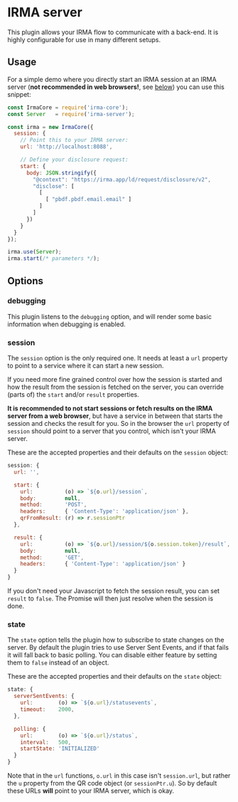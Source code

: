# IRMA server

This plugin allows your IRMA flow to communicate with a back-end. It is highly
configurable for use in many different setups.

## Usage

For a simple demo where you directly start an IRMA session at an IRMA server
(**not recommended in web browsers!**, see [below](#session)) you can use this
snippet:

```javascript
const IrmaCore = require('irma-core');
const Server   = require('irma-server');

const irma = new IrmaCore({
  session: {
    // Point this to your IRMA server:
    url: 'http://localhost:8088',

    // Define your disclosure request:
    start: {
      body: JSON.stringify({
        "@context": "https://irma.app/ld/request/disclosure/v2",
        "disclose": [
          [
            [ "pbdf.pbdf.email.email" ]
          ]
        ]
      })
    }
  }
});

irma.use(Server);
irma.start(/* parameters */);
```

## Options

### debugging

This plugin listens to the `debugging` option, and will render some basic
information when debugging is enabled.

### session

The `session` option is the only required one. It needs at least a `url`
property to point to a service where it can start a new session.

If you need more fine grained control over how the session is started and how
the result from the session is fetched on the server, you can override (parts
of) the `start` and/or `result` properties.

**It is recommended to not start sessions or fetch results on the IRMA server
from a web browser**, but have a service in between that starts the session and
checks the result for you. So in the browser the `url` property of `session`
should point to a server that you control, which isn't your IRMA server.

These are the accepted properties and their defaults on the `session` object:

```javascript
session: {
  url: '',

  start: {
    url:          (o) => `${o.url}/session`,
    body:         null,
    method:       'POST',
    headers:      { 'Content-Type': 'application/json' },
    qrFromResult: (r) => r.sessionPtr
  },

  result: {
    url:          (o) => `${o.url}/session/${o.session.token}/result`,
    body:         null,
    method:       'GET',
    headers:      { 'Content-Type': 'application/json' }
  }
}
```

If you don't need your Javascript to fetch the session result, you can set
`result` to `false`. The Promise will then just resolve when the session is done.

### state

The `state` option tells the plugin how to subscribe to state changes on the
server. By default the plugin tries to use Server Sent Events, and if that fails
it will fall back to basic polling. You can disable either feature by setting
them to `false` instead of an object.

These are the accepted properties and their defaults on the `state` object:

```javascript
state: {
  serverSentEvents: {
    url:        (o) => `${o.url}/statusevents`,
    timeout:    2000,
  },

  polling: {
    url:        (o) => `${o.url}/status`,
    interval:   500,
    startState: 'INITIALIZED'
  }
}
```

Note that in the `url` functions, `o.url` in this case isn't `session.url`, but
rather the `u` property from the QR code object (or `sessionPtr.u`). So by
default these URLs **will** point to your IRMA server, which is okay.

